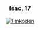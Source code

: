 
<div>
        <h3 align="center">Isac, 17</h3>
</div>
<div align="center">    
<a href="https://dln.one" alt="Finkoden">
            <img src="https://img.shields.io/badge/Finkod%3F-%E2%9C%85-green" alt="Finkoden"</a>
</div>   
